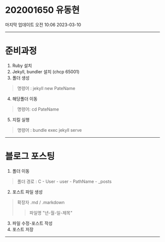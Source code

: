 # 202001650 유동현 

마지막 업데이트
오전 10:06 2023-03-10

***
# 준비과정

1. Ruby 설치
2. Jekyll, bundler 설치 (chcp 65001)
3. 폴더 생성
> 명령어 : jekyll new PateName
4. 해당폴더 이동
> 명령어: cd PateName
5. 지킬 실행
> 명령어 : bundle exec jekyll serve

***
# 블로그 포스팅

1. 폴더 이동
> 폴더 경로 : C - User - user - PathName - _posts
2. 포스트 파일 생성
> 확장자 .md / .markdown 
>> 파일명 "년-월-일-제목"
3. 파일 수정-포스트 작성
4. 포스트 저장

***
